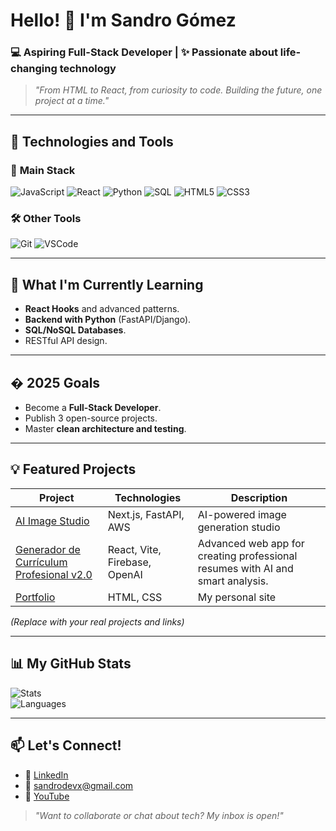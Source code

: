 # Hello! 👋 I'm Sandro Gómez  
### 💻 Aspiring Full-Stack Developer | ✨ Passionate about life-changing technology  

> *"From HTML to React, from curiosity to code. Building the future, one project at a time."*  

---  

## 🚀 **Technologies and Tools**  

### 🔧 **Main Stack**  
<img src="https://img.shields.io/badge/JavaScript-F7DF1E?style=for-the-badge&logo=javascript&logoColor=black" alt="JavaScript" /> <img src="https://img.shields.io/badge/React-61DAFB?style=for-the-badge&logo=react&logoColor=black" alt="React" /> <img src="https://img.shields.io/badge/Python-3776AB?style=for-the-badge&logo=python&logoColor=white" alt="Python" /> <img src="https://img.shields.io/badge/SQL-4479A1?style=for-the-badge&logo=postgresql&logoColor=white" alt="SQL" /> <img src="https://img.shields.io/badge/HTML5-E34F26?style=for-the-badge&logo=html5&logoColor=white" alt="HTML5" /> <img src="https://img.shields.io/badge/CSS3-1572B6?style=for-the-badge&logo=css3&logoColor=white" alt="CSS3" />  

### 🛠 **Other Tools**  
<img src="https://img.shields.io/badge/Git-F05032?style=for-the-badge&logo=git&logoColor=white" alt="Git" /> <img src="https://img.shields.io/badge/VSCode-007ACC?style=for-the-badge&logo=visual-studio-code&logoColor=white" alt="VSCode" />  

---  

## 🌱 **What I'm Currently Learning**  
- **React Hooks** and advanced patterns.  
- **Backend with Python** (FastAPI/Django).  
- **SQL/NoSQL Databases**.  
- RESTful API design.  

---  

## � **2025 Goals**  
- Become a **Full-Stack Developer**.  
- Publish 3 open-source projects.  
- Master **clean architecture and testing**.  

---  

## 💡 **Featured Projects**  
| Project | Technologies | Description |  
|----------|------------|-------------|  
| [AI Image Studio](https://ai-image-studio-frontend.vercel.app/) | Next.js, FastAPI, AWS | AI-powered image generation studio |
| [Generador de Currículum Profesional v2.0](https://github.com/sandrogomez-dev/generador-cv) | React, Vite, Firebase, OpenAI | Advanced web app for creating professional resumes with AI and smart analysis. |
| [Portfolio](https://github.com/...) | HTML, CSS | My personal site |  

*(Replace with your real projects and links)*  

---  

## 📊 **My GitHub Stats**  
![Stats](https://github-readme-stats.vercel.app/api?username=sandrogomez-dev&show_icons=true&theme=radical)  
![Languages](https://github-readme-stats.vercel.app/api/top-langs/?username=sandrogomez-dev&layout=compact)  

---  

## 📫 **Let's Connect!**  
- 🔗 [LinkedIn](https://www.linkedin.com/in/sandro-gomez-21355b346)  
- 📧 sandrodevx@gmail.com  
- 🎥 [YouTube](https://youtube.com/@SandroDevX)  

> *"Want to collaborate or chat about tech? My inbox is open!"*  
